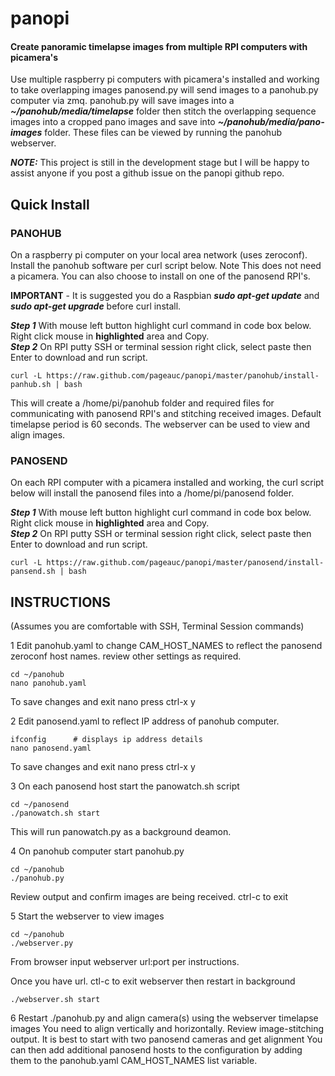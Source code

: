 # panopi
#### Create panoramic timelapse images from multiple RPI computers with picamera's

Use multiple raspberry pi computers with picamera's installed and working to take overlapping images
panosend.py will send images to a panohub.py computer via zmq. panohub.py will save images into
a ***~/panohub/media/timelapse*** folder then stitch the overlapping sequence images into a cropped pano images and save
into ***~/panohub/media/pano-images*** folder.  These files can be viewed by running the panohub webserver.

***NOTE:***  This project is still in the development stage but I will be happy to assist anyone
if you post a github issue on the panopi github repo.

## Quick Install

### PANOHUB
On a raspberry pi computer on your local area network (uses zeroconf). Install the panohub software per curl
script below.  Note This does not need a picamera.  You can also choose to install on one of the
panosend RPI's.

**IMPORTANT** - It is suggested you do a Raspbian ***sudo apt-get update*** and ***sudo apt-get upgrade***
before curl install.

***Step 1*** With mouse left button highlight curl command in code box below. Right click mouse in **highlighted** area and Copy.    
***Step 2*** On RPI putty SSH or terminal session right click, select paste then Enter to download and run script.

    curl -L https://raw.github.com/pageauc/panopi/master/panohub/install-panhub.sh | bash

This will create a /home/pi/panohub folder and required files for communicating with panosend RPI's and 
stitching received images.  Default timelapse period is 60 seconds.  The webserver can be used to
view and align images.  

### PANOSEND
On each RPI computer with a picamera installed and working, the curl script below will install the panosend files
into a /home/pi/panosend folder.

***Step 1*** With mouse left button highlight curl command in code box below. Right click mouse in **highlighted** area and Copy.    
***Step 2*** On RPI putty SSH or terminal session right click, select paste then Enter to download and run script.

    curl -L https://raw.github.com/pageauc/panopi/master/panosend/install-pansend.sh | bash


## INSTRUCTIONS 
(Assumes you are comfortable with SSH, Terminal Session commands)

1 Edit panohub.yaml to change CAM_HOST_NAMES to reflect the panosend zeroconf host names.
  review other settings as required.    
  
    cd ~/panohub
    nano panohub.yaml

To save changes and exit nano press ctrl-x y     

2 Edit panosend.yaml to reflect IP address of panohub computer.

    ifconfig      # displays ip address details
    nano panosend.yaml  

To save changes and exit nano press ctrl-x y

3 On each panosend host start the panowatch.sh script   

    cd ~/panosend
    ./panowatch.sh start  

This will run panowatch.py as a background deamon.

4 On panohub computer start panohub.py   

    cd ~/panohub
    ./panohub.py

Review output and confirm images are being received. ctrl-c to exit    

5 Start the webserver to view images

    cd ~/panohub
    ./webserver.py

From browser input webserver url:port per instructions.

Once you have url. ctl-c to exit webserver then restart in background

    ./webserver.sh start

6 Restart ./panohub.py and align camera(s) using the webserver timelapse images
  You need to align vertically and horizontally.  Review image-stitching
  output.  It is best to start with two panosend cameras and get alignment
  You can then add additional panosend hosts to the configuration by
  adding them to the panohub.yaml CAM_HOST_NAMES list variable.
